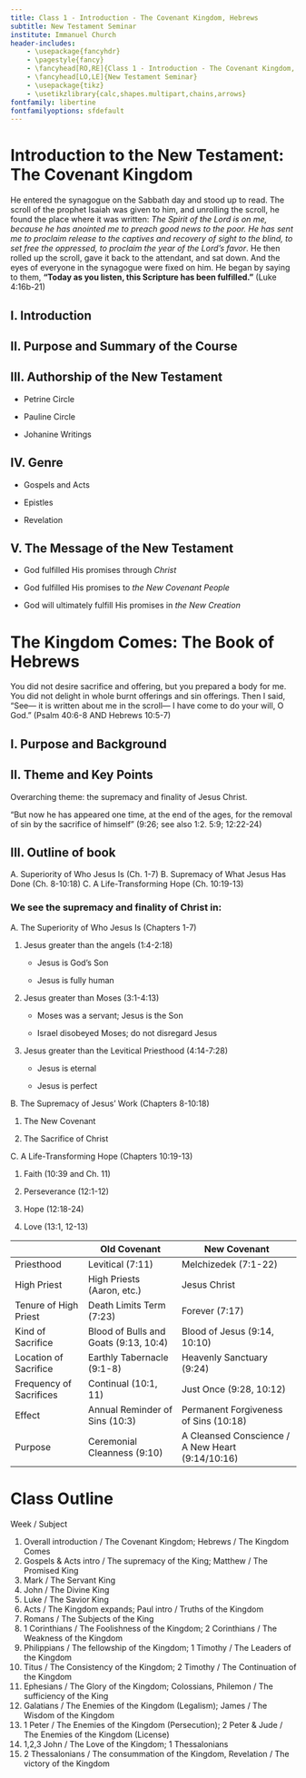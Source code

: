 ```yaml
---
title: Class 1 - Introduction - The Covenant Kingdom, Hebrews
subtitle: New Testament Seminar
institute: Immanuel Church
header-includes:
    - \usepackage{fancyhdr}
    - \pagestyle{fancy}
    - \fancyhead[RO,RE]{Class 1 - Introduction - The Covenant Kingdom, Hebrews}
    - \fancyhead[LO,LE]{New Testament Seminar}
    - \usepackage{tikz}
    - \usetikzlibrary{calc,shapes.multipart,chains,arrows}
fontfamily: libertine
fontfamilyoptions: sfdefault
---
```


# Introduction to the New Testament: The Covenant Kingdom

He entered the synagogue on the Sabbath day and stood up to read. The scroll of the prophet Isaiah was given to him, and unrolling the scroll, he found the place where it was written: *The Spirit of the Lord is on me, because he has anointed me to preach good news to the poor. He has sent me to proclaim release to the captives and recovery of sight to the blind, to set free the oppressed, to proclaim the year of the Lord’s favor*. He then rolled up the scroll, gave it back to the attendant, and sat down. And the eyes of everyone in the synagogue were fixed on him. He began by saying to them, __“Today as you listen, this Scripture has been fulfilled.”__ (Luke 4:16b-21)

## I.  Introduction

## II.  Purpose and Summary of the Course

## III.  Authorship of the New Testament

- Petrine Circle

- Pauline Circle

- Johanine Writings

## IV. Genre

- Gospels and Acts

- Epistles

- Revelation

## V. The Message of the New Testament

- God fulfilled His promises through *Christ*

- God fulfilled His promises to *the New Covenant People*

- God will ultimately fulfill His promises in *the New Creation*


# The Kingdom Comes: The Book of Hebrews

You did not desire sacrifice and offering, but you prepared a body for me. You did not delight in whole burnt offerings and sin offerings. Then I said, “See— it is written about me in the scroll— I have come to do your will, O God.” (Psalm 40:6-8 AND Hebrews 10:5-7)


## I.  Purpose and Background

## II. Theme and Key Points

Overarching theme: the supremacy and finality of Jesus Christ.  

 “But now he has appeared one time, at the end of the ages, for the removal of sin by the sacrifice of himself”
(9:26; see also 1:2. 5:9; 12:22-24)

## III. Outline of book

A. Superiority of Who Jesus Is (Ch. 1-7)
B. Supremacy of What Jesus Has Done (Ch. 8-10:18)
C. A Life-Transforming Hope (Ch. 10:19-13)

### We see the supremacy and finality of Christ in: 

A. The Superiority of Who Jesus Is (Chapters 1-7)

   1. Jesus greater than the angels (1:4-2:18)

      - Jesus is God’s Son

      - Jesus is fully human

   2. Jesus greater than Moses (3:1-4:13)

      - Moses was a servant; Jesus is the Son

      - Israel disobeyed Moses; do not disregard Jesus

   3. Jesus greater than the Levitical Priesthood (4:14-7:28)

      - Jesus is eternal

      - Jesus is perfect

B. The Supremacy of Jesus’ Work (Chapters 8-10:18)

   1. The New Covenant

   2. The Sacrifice of Christ

C. A Life-Transforming Hope (Chapters 10:19-13)

   1. Faith (10:39 and Ch. 11)

   2. Perseverance (12:1-12)

   3. Hope (12:18-24)

   4. Love (13:1, 12-13)

|                         | Old Covenant                          | New Covenant                                     |
|-------------------------|---------------------------------------|--------------------------------------------------|
| Priesthood              | Levitical (7:11)                      | Melchizedek (7:1-22)                             |
| High Priest             | High Priests (Aaron, etc.)            | Jesus Christ                                     |
| Tenure of High Priest   | Death Limits Term (7:23)              | Forever (7:17)                                   |
| Kind of Sacrifice       | Blood of Bulls and Goats (9:13, 10:4) | Blood of Jesus (9:14, 10:10)                     |
| Location of Sacrifice   | Earthly Tabernacle (9:1-8)            | Heavenly Sanctuary (9:24)                        |
| Frequency of Sacrifices | Continual (10:1, 11)                  | Just Once (9:28, 10:12)                          |
| Effect                  | Annual Reminder of Sins (10:3)        | Permanent Forgiveness of Sins (10:18)            |
| Purpose                 | Ceremonial Cleanness (9:10)           | A Cleansed Conscience / A New Heart (9:14/10:16) |

# Class Outline

Week / Subject

1. Overall introduction / The Covenant Kingdom; Hebrews / The Kingdom Comes
2. Gospels & Acts intro / The supremacy of the King; Matthew / The Promised King
3. Mark / The Servant King
4. John / The Divine King
5. Luke / The Savior King
6. Acts / The Kingdom expands; Paul intro / Truths of the Kingdom
7. Romans / The Subjects of the King
8. 1 Corinthians / The Foolishness of the Kingdom; 2 Corinthians / The Weakness of the Kingdom
9. Philippians / The fellowship of the Kingdom; 1 Timothy / The Leaders of the Kingdom
10. Titus / The Consistency of the Kingdom; 2 Timothy / The Continuation of the Kingdom
11. Ephesians / The Glory of the Kingdom; Colossians, Philemon / The sufficiency of the King
12. Galatians / The Enemies of the Kingdom (Legalism); James / The Wisdom of the Kingdom
13. 1 Peter / The Enemies of the Kingdom (Persecution); 2 Peter & Jude / The Enemies of the Kingdom (License)
14. 1,2,3 John / The Love of the Kingdom; 1 Thessalonians
15. 2 Thessalonians / The consummation of the Kingdom, Revelation / The victory of the Kingdom
